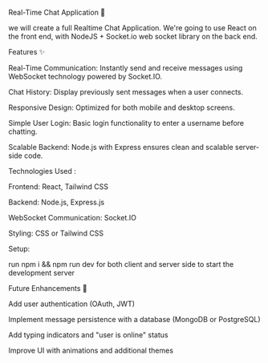 Real-Time Chat Application 🚀

we will create a full Realtime Chat Application. We're going to use React on the front end, with NodeJS + Socket.io web socket library on the back end.

Features ✨

Real-Time Communication: Instantly send and receive messages using WebSocket technology powered by Socket.IO.

Chat History: Display previously sent messages when a user connects.

Responsive Design: Optimized for both mobile and desktop screens.

Simple User Login: Basic login functionality to enter a username before chatting.

Scalable Backend: Node.js with Express ensures clean and scalable server-side code.

Technologies Used :

Frontend: React, Tailwind CSS

Backend: Node.js, Express.js

WebSocket Communication: Socket.IO

Styling: CSS or Tailwind CSS

Setup:

run npm i && npm run dev for both client and server side to start the development server

Future Enhancements 🔧

Add user authentication (OAuth, JWT)

Implement message persistence with a database (MongoDB or PostgreSQL)

Add typing indicators and "user is online" status

Improve UI with animations and additional themes
